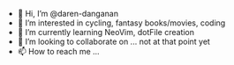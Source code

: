 - 👋 Hi, I’m @daren-danganan
- 👀 I’m interested in cycling, fantasy books/movies, coding 
- 🌱 I’m currently learning NeoVim, dotFile creation
- 💞️ I’m looking to collaborate on ... not at that point yet
- 📫 How to reach me ...

<!---
daren-danganan/daren-danganan is a ✨ special ✨ repository because its `README.md` (this file) appears on your GitHub profile.
You can click the Preview link to take a look at your changes.
--->
